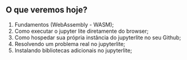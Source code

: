 <!-- _class: lead -->

## O que veremos hoje?

1. Fundamentos (WebAssembly - WASM);
2. Como executar o jupyter lite diretamente do browser;
3. Como hospedar sua própria instância do jupyterlite no seu Github;
4. Resolvendo um problema real no jupyterlite;
5. Instalando bibliotecas adicionais no jupyterlite;
